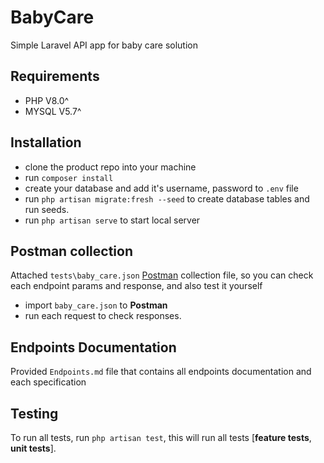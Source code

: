 # BabyCare
<p>Simple Laravel API app for baby care solution</p>

## Requirements
 - PHP V8.0^
 - MYSQL V5.7^ 
## Installation
- clone the product repo into your machine
- run `composer install`
- create your database and add it's username, password to `.env` file
- run `php artisan migrate:fresh --seed` to create database tables and run seeds.
- run `php artisan serve` to start local server

## Postman collection
Attached `tests\baby_care.json` [Postman](https://www.postman.com/) collection file, so you can check each endpoint params and response, and also test it yourself
- import `baby_care.json` to **Postman**
- run each request to check responses.

## Endpoints Documentation
Provided `Endpoints.md` file that contains all endpoints documentation and each specification

## Testing
To run all tests, run `php artisan test`, this will run all tests [**feature tests**, **unit tests**].

